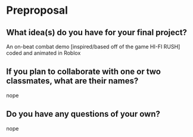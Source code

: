 # Preproposal

## What idea(s) do you have for your final project?

An on-beat combat demo [inspired/based off of the game HI-FI RUSH] coded and animated in Roblox




## If you plan to collaborate with one or two classmates, what are their names?

nope



## Do you have any questions of your own?
nope


